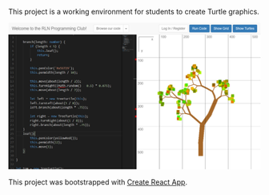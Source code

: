 This project is a working environment for students to create Turtle graphics.

![img](./TurtleApp.png)

This project was bootstrapped with [Create React App](https://github.com/facebookincubator/create-react-app). 
